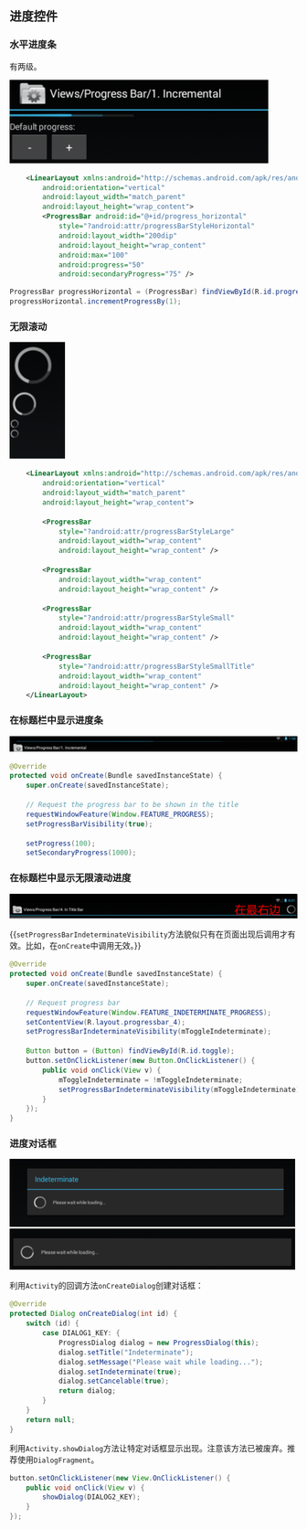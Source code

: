
## 进度控件

### 水平进度条

有两级。

![](img/horizontal-progress-bar.png)

```xml
	<LinearLayout xmlns:android="http://schemas.android.com/apk/res/android"
		android:orientation="vertical"
		android:layout_width="match_parent"
		android:layout_height="wrap_content">
		<ProgressBar android:id="@+id/progress_horizontal"
			style="?android:attr/progressBarStyleHorizontal"
			android:layout_width="200dip"
			android:layout_height="wrap_content"
			android:max="100"
			android:progress="50"
			android:secondaryProgress="75" />
```

```java
ProgressBar progressHorizontal = (ProgressBar) findViewById(R.id.progress_horizontal);
progressHorizontal.incrementProgressBy(1);
```

### 无限滚动

![](img/progressbar-smooth.png)

```xml
    <LinearLayout xmlns:android="http://schemas.android.com/apk/res/android"
        android:orientation="vertical"
        android:layout_width="match_parent"
        android:layout_height="wrap_content">

        <ProgressBar
            style="?android:attr/progressBarStyleLarge"
            android:layout_width="wrap_content"
            android:layout_height="wrap_content" />

        <ProgressBar
            android:layout_width="wrap_content"
            android:layout_height="wrap_content" />

        <ProgressBar
            style="?android:attr/progressBarStyleSmall"
            android:layout_width="wrap_content"
            android:layout_height="wrap_content" />

        <ProgressBar
            style="?android:attr/progressBarStyleSmallTitle"
            android:layout_width="wrap_content"
            android:layout_height="wrap_content" />
    </LinearLayout>
```

### 在标题栏中显示进度条

![](img/progressbar-in-titlebar.png)

```java
@Override
protected void onCreate(Bundle savedInstanceState) {
    super.onCreate(savedInstanceState);

    // Request the progress bar to be shown in the title
    requestWindowFeature(Window.FEATURE_PROGRESS);
    setProgressBarVisibility(true);

    setProgress(100);
    setSecondaryProgress(1000);
```

### 在标题栏中显示无限滚动进度

![](img/progressbar-in-title-smooth.png)

{{`setProgressBarIndeterminateVisibility`方法貌似只有在页面出现后调用才有效。比如，在`onCreate`中调用无效。}}

```java
@Override
protected void onCreate(Bundle savedInstanceState) {
	super.onCreate(savedInstanceState);

	// Request progress bar
	requestWindowFeature(Window.FEATURE_INDETERMINATE_PROGRESS);
	setContentView(R.layout.progressbar_4);
	setProgressBarIndeterminateVisibility(mToggleIndeterminate);

	Button button = (Button) findViewById(R.id.toggle);
	button.setOnClickListener(new Button.OnClickListener() {
		public void onClick(View v) {
			mToggleIndeterminate = !mToggleIndeterminate;
			setProgressBarIndeterminateVisibility(mToggleIndeterminate);
		}
	});
}
```

### 进度对话框

![有标题](img/progress-dialog.png)
![无标题](img/progress-dialog-notitle.png)


利用`Activity`的回调方法`onCreateDialog`创建对话框：

```java
@Override
protected Dialog onCreateDialog(int id) {
	switch (id) {
		case DIALOG1_KEY: {
			ProgressDialog dialog = new ProgressDialog(this);
			dialog.setTitle("Indeterminate");
			dialog.setMessage("Please wait while loading...");
			dialog.setIndeterminate(true);
			dialog.setCancelable(true);
			return dialog;
		}
	}
	return null;
}
```

利用`Activity.showDialog`方法让特定对话框显示出现。注意该方法已被废弃。推荐使用`DialogFragment`。

```java
button.setOnClickListener(new View.OnClickListener() {
	public void onClick(View v) {
		showDialog(DIALOG2_KEY);
	}
});
```
